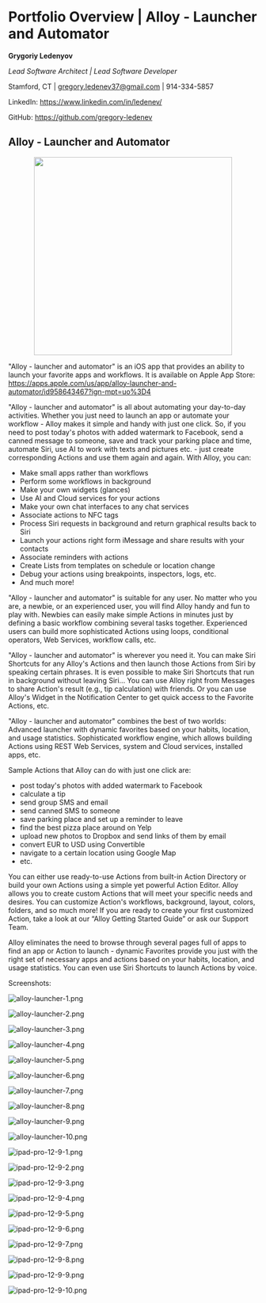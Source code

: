 # Portfolio Overview | Alloy - Launcher and Automator

**Grygoriy Ledenyov**

_Lead Software Architect | Lead Software Developer_

Stamford, CT | [gregory.ledenev37@gmail.com](mailto:gregory.ledenev37@gmail.com) | 914-334-5857

LinkedIn: https://www.linkedin.com/in/ledenev/

GitHub: https://github.com/gregory-ledenev

## Alloy - Launcher and Automator

<img src="../Alloy%20-%20Launcher%20and%20Automator/ipad-pro-12-9-2.png" style="display: block; margin-left: auto; margin-right: auto; width: 400px;">

"Alloy - launcher and automator" is an iOS app that provides an ability to launch your favorite apps and workflows. It
is available on Apple App Store: https://apps.apple.com/us/app/alloy-launcher-and-automator/id958643467?ign-mpt=uo%3D4

"Alloy - launcher and automator" is all about automating your day-to-day activities. Whether you just need to launch an app or automate your workflow -
Alloy makes it simple and handy with just one click. So, if you need to post today's photos with added watermark to
Facebook, send a canned message to someone, save and track your parking place and time, automate Siri, use AI to work
with texts and pictures etc. - just create corresponding Actions and use them again and again. With Alloy, you can:

- Make small apps rather than workflows
- Perform some workflows in background
- Make your own widgets (glances)
- Use AI and Cloud services for your actions
- Make your own chat interfaces to any chat services
- Associate actions to NFC tags
- Process Siri requests in background and return graphical results back to Siri
- Launch your actions right form iMessage and share results with your contacts
- Associate reminders with actions
- Create Lists from templates on schedule or location change
- Debug your actions using breakpoints, inspectors, logs, etc.
- And much more!

"Alloy - launcher and automator" is suitable for any user. No matter who you are, a newbie, or an experienced user, you
will find Alloy handy and fun to play with. Newbies can easily make simple Actions in minutes just by defining a basic
workflow combining several tasks together. Experienced users can build more sophisticated Actions using loops,
conditional operators, Web Services, workflow calls, etc.

"Alloy - launcher and automator" is wherever you need it. You can make Siri Shortcuts for any Alloy's Actions and then
launch those Actions from Siri by speaking certain phrases. It is even possible to make Siri Shortcuts that run in
background without leaving Siri... You can use Alloy right from Messages to share Action's result (e.g., tip calculation)
with friends. Or you can use Alloy's Widget in the Notification Center to get quick access to the Favorite Actions, etc.

"Alloy - launcher and automator" combines the best of two worlds:
Advanced launcher with dynamic favorites based on your habits, location, and usage statistics.
Sophisticated workflow engine, which allows building Actions using REST Web Services, system and Cloud services,
installed apps, etc.

Sample Actions that Alloy can do with just one click are:

- post today's photos with added watermark to Facebook
- calculate a tip
- send group SMS and email
- send canned SMS to someone
- save parking place and set up a reminder to leave
- find the best pizza place around on Yelp
- upload new photos to Dropbox and send links of them by email
- convert EUR to USD using Convertible
- navigate to a certain location using Google Map
- etc.

You can either use ready-to-use Actions from built-in Action Directory or build your own Actions using a simple yet
powerful Action Editor. Alloy allows you to create custom Actions that will meet your specific needs and desires. You
can customize Action's workflows, background, layout, colors, folders, and so much more! If you are ready to create your
first customized Action, take a look at our “Alloy Getting Started Guide” or ask our Support Team.

Alloy eliminates the need to browse through several pages full of apps to find an app or Action to launch - dynamic
Favorites provide you just with the right set of necessary apps and actions based on your habits, location, and usage
statistics. You can even use Siri Shortcuts to launch Actions by voice.

Screenshots:

![alloy-launcher-1.png](alloy-launcher-1.png)

![alloy-launcher-2.png](alloy-launcher-2.png)

![alloy-launcher-3.png](alloy-launcher-3.png)

![alloy-launcher-4.png](alloy-launcher-4.png)

![alloy-launcher-5.png](alloy-launcher-5.png)

![alloy-launcher-6.png](alloy-launcher-6.png)

![alloy-launcher-7.png](alloy-launcher-7.png)

![alloy-launcher-8.png](alloy-launcher-8.png)

![alloy-launcher-9.png](alloy-launcher-9.png)

![alloy-launcher-10.png](alloy-launcher-10.png)

![ipad-pro-12-9-1.png](ipad-pro-12-9-1.png)

![ipad-pro-12-9-2.png](ipad-pro-12-9-2.png)

![ipad-pro-12-9-3.png](ipad-pro-12-9-3.png)

![ipad-pro-12-9-4.png](ipad-pro-12-9-4.png)

![ipad-pro-12-9-5.png](ipad-pro-12-9-5.png)

![ipad-pro-12-9-6.png](ipad-pro-12-9-6.png)

![ipad-pro-12-9-7.png](ipad-pro-12-9-7.png)

![ipad-pro-12-9-8.png](ipad-pro-12-9-8.png)

![ipad-pro-12-9-9.png](ipad-pro-12-9-9.png)

![ipad-pro-12-9-10.png](ipad-pro-12-9-10.png)